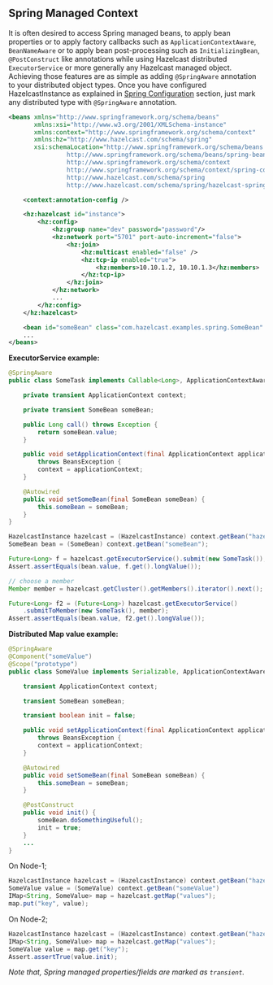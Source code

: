 

## Spring Managed Context

It  is often desired to access Spring managed beans, to apply bean properties or to apply factory callbacks such as `ApplicationContextAware`, `BeanNameAware` or to apply bean post-processing such as `InitializingBean`, `@PostConstruct` like annotations while using Hazelcast distributed `ExecutorService` or more generally any Hazelcast managed object. Achieving those features are as simple as adding `@SpringAware` annotation to your distributed object types. Once you have configured HazelcastInstance as explained in [Spring Configuration](#spring-configuration) section, just mark any distributed type with `@SpringAware` annotation.

```xml
<beans xmlns="http://www.springframework.org/schema/beans"
       xmlns:xsi="http://www.w3.org/2001/XMLSchema-instance"
       xmlns:context="http://www.springframework.org/schema/context"
       xmlns:hz="http://www.hazelcast.com/schema/spring"
       xsi:schemaLocation="http://www.springframework.org/schema/beans
                http://www.springframework.org/schema/beans/spring-beans-3.0.xsd
                http://www.springframework.org/schema/context
                http://www.springframework.org/schema/context/spring-context-3.0.xsd
                http://www.hazelcast.com/schema/spring
                http://www.hazelcast.com/schema/spring/hazelcast-spring-3.3.xsd">

    <context:annotation-config />

    <hz:hazelcast id="instance">
        <hz:config>
            <hz:group name="dev" password="password"/>
            <hz:network port="5701" port-auto-increment="false">
                <hz:join>
                    <hz:multicast enabled="false" />
                    <hz:tcp-ip enabled="true">
                        <hz:members>10.10.1.2, 10.10.1.3</hz:members>
                    </hz:tcp-ip>
                </hz:join>
            </hz:network>
            ...
        </hz:config>
    </hz:hazelcast>

    <bean id="someBean" class="com.hazelcast.examples.spring.SomeBean" scope="singleton" />
    ...
</beans>
```

**ExecutorService example:**

```java
@SpringAware
public class SomeTask implements Callable<Long>, ApplicationContextAware, Serializable {

    private transient ApplicationContext context;

    private transient SomeBean someBean;

    public Long call() throws Exception {
        return someBean.value;
    }

    public void setApplicationContext(final ApplicationContext applicationContext)
        throws BeansException {
        context = applicationContext;
    }

    @Autowired
    public void setSomeBean(final SomeBean someBean) {
        this.someBean = someBean;
    }
}
```
```java
HazelcastInstance hazelcast = (HazelcastInstance) context.getBean("hazelcast");
SomeBean bean = (SomeBean) context.getBean("someBean");

Future<Long> f = hazelcast.getExecutorService().submit(new SomeTask());
Assert.assertEquals(bean.value, f.get().longValue());

// choose a member
Member member = hazelcast.getCluster().getMembers().iterator().next();

Future<Long> f2 = (Future<Long>) hazelcast.getExecutorService()
    .submitToMember(new SomeTask(), member);
Assert.assertEquals(bean.value, f2.get().longValue());
```

**Distributed Map value example:**

```java
@SpringAware
@Component("someValue")
@Scope("prototype")
public class SomeValue implements Serializable, ApplicationContextAware {

    transient ApplicationContext context;

    transient SomeBean someBean;

    transient boolean init = false;

    public void setApplicationContext(final ApplicationContext applicationContext)
        throws BeansException {
        context = applicationContext;
    }

    @Autowired
    public void setSomeBean(final SomeBean someBean) {
        this.someBean = someBean;
    }

    @PostConstruct
    public void init() {
        someBean.doSomethingUseful();
        init = true;
    }
    ...
}
```

On Node-1;

```java
HazelcastInstance hazelcast = (HazelcastInstance) context.getBean("hazelcast");
SomeValue value = (SomeValue) context.getBean("someValue")
IMap<String, SomeValue> map = hazelcast.getMap("values");
map.put("key", value);
```

On Node-2;

```java
HazelcastInstance hazelcast = (HazelcastInstance) context.getBean("hazelcast");
IMap<String, SomeValue> map = hazelcast.getMap("values");
SomeValue value = map.get("key");
Assert.assertTrue(value.init);
```

*Note that, Spring managed properties/fields are marked as `transient`.*
